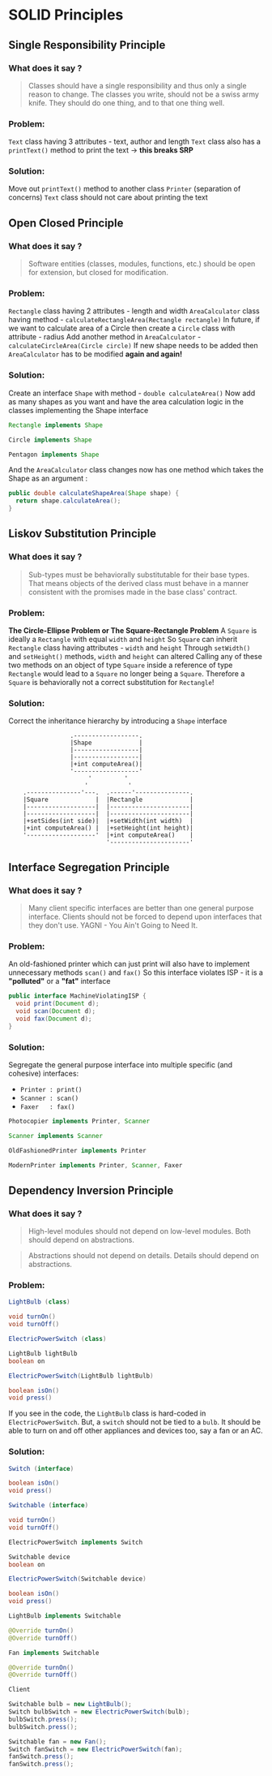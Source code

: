 # SOLID Principles

## Single Responsibility Principle

### What does it say ?
> Classes should have a single responsibility and thus only a single reason to change.
> The classes you write, should not be a swiss army knife. They should do one thing, and to that one thing well.

### Problem:
`Text` class having 3 attributes - text, author and length
`Text` class also has a `printText()` method to print the text -> **this breaks SRP**

### Solution:
Move out `printText()` method to another class `Printer` (separation of concerns)
`Text` class should not care about printing the text


## Open Closed Principle

### What does it say ?
> Software entities (classes, modules, functions, etc.) should be open for extension, but closed for modification.

### Problem:
`Rectangle` class having 2 attributes - length and width
`AreaCalculator` class having method - `calculateRectangleArea(Rectangle rectangle)`
In future, if we want to calculate area of a Circle then create a `Circle` class with attribute - radius
Add another method in `AreaCalculator` - `calculateCircleArea(Circle circle)`
If new shape needs to be added then `AreaCalculator` has to be modified **again and again!**

### Solution:
Create an interface `Shape` with method - `double calculateArea()`
Now add as many shapes as you want and have the area calculation logic in the classes implementing the Shape interface

```java
Rectangle implements Shape
```

```java
Circle implements Shape
```

```java
Pentagon implements Shape
```

And the `AreaCalculator` class changes now has one method which takes the Shape as an argument :

```java
public double calculateShapeArea(Shape shape) {
  return shape.calculateArea();
}
```


## Liskov Substitution Principle

### What does it say ?
> Sub-types must be behaviorally substitutable for their base types.
> That means objects of the derived class must behave in a manner consistent with the promises made in the base class' contract.

### Problem:
**The Circle-Ellipse Problem or The Square-Rectangle Problem**
A `Square` is ideally a `Rectangle` with equal `width` and `height`
So `Square` can inherit `Rectangle` class having attributes - `width` and `height`
Through `setWidth()` and `setHeight()` methods, `width` and `height` can altered
Calling any of these two methods on an object of type `Square` inside a reference of type `Rectangle` would lead to a `Square` no longer being a `Square`.
Therefore a `Square` is behaviorally not a correct substitution for `Rectangle`!

### Solution:
Correct the inheritance hierarchy by introducing a `Shape` interface

```
	             .------------------.
	             |Shape             |
	             |------------------|
	             |------------------|
	             |+int computeArea()|
	             '------------------'
	                  '         '
	                 '           '
	.---------------'---.  .------'---------------.
	|Square             |  |Rectangle             |
	|-------------------|  |----------------------|
	|-------------------|  |----------------------|
	|+setSides(int side)|  |+setWidth(int width)  |
	|+int computeArea() |  |+setHeight(int height)|
	'-------------------'  |+int computeArea()    |
	                       '----------------------'
```

## Interface Segregation Principle

### What does it say ?
> Many client specific interfaces are better than one general purpose interface.
> Clients should not be forced to depend upon interfaces that they don't use.
> YAGNI - You Ain't Going to Need It.

### Problem:
An old-fashioned printer which can just print will also have to implement unnecessary methods `scan()` and `fax()`
So this interface violates ISP - it is a **"polluted"** or a **"fat"** interface

```java
public interface MachineViolatingISP {
  void print(Document d);
  void scan(Document d);
  void fax(Document d);
}
```

### Solution:
Segregate the general purpose interface into multiple specific (and cohesive) interfaces:
- `Printer : print()`
- `Scanner : scan()`
- `Faxer   : fax()`

```java
Photocopier implements Printer, Scanner
```

```java
Scanner implements Scanner
```

```java
OldFashionedPrinter implements Printer
```

```java
ModernPrinter implements Printer, Scanner, Faxer
```


## Dependency Inversion Principle

### What does it say ?

> High-level modules should not depend on low-level modules.
> Both should depend on abstractions.

> Abstractions should not depend on details.
> Details should depend on abstractions.

### Problem:

```java
LightBulb (class)

void turnOn()
void turnOff()
```

```java
ElectricPowerSwitch (class)

LightBulb lightBulb
boolean on

ElectricPowerSwitch(LightBulb lightBulb)

boolean isOn()
void press()
```

If you see in the code, the `LightBulb` class is hard-coded in `ElectricPowerSwitch`. But, a `switch` should not be tied to a `bulb`.
It should be able to turn on and off other appliances and devices too, say a fan or an AC.


### Solution:

```java
Switch (interface)

boolean isOn()
void press()
```

```java
Switchable (interface)

void turnOn()
void turnOff()
```

```java
ElectricPowerSwitch implements Switch

Switchable device
boolean on
```

```java
ElectricPowerSwitch(Switchable device)

boolean isOn()
void press()
```

```java
LightBulb implements Switchable

@Override turnOn()
@Override turnOff()
```

```java
Fan implements Switchable

@Override turnOn()
@Override turnOff()
```

```java
Client

Switchable bulb = new LightBulb();
Switch bulbSwitch = new ElectricPowerSwitch(bulb);
bulbSwitch.press();
bulbSwitch.press();

Switchable fan = new Fan();
Switch fanSwitch = new ElectricPowerSwitch(fan);
fanSwitch.press();
fanSwitch.press();
```
